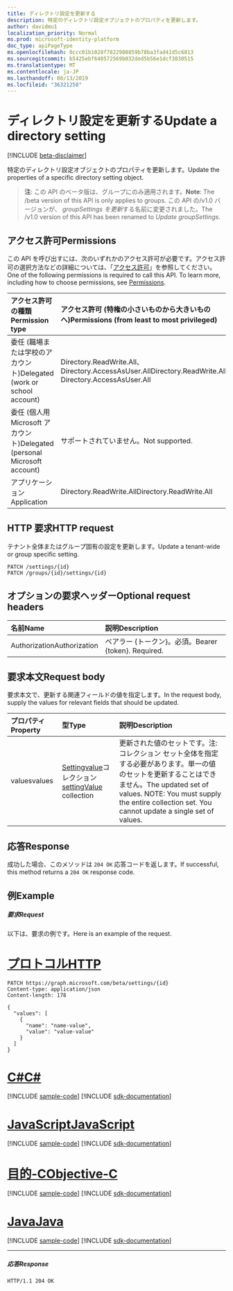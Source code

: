 ```yaml
---
title: ディレクトリ設定を更新する
description: 特定のディレクトリ設定オブジェクトのプロパティを更新します。
author: davidmu1
localization_priority: Normal
ms.prod: microsoft-identity-platform
doc_type: apiPageType
ms.openlocfilehash: 0ccc01b1028f7822908859b78ba3fad41d5c6813
ms.sourcegitcommit: b5425ebf648572569b032ded5b56e1dcf3830515
ms.translationtype: MT
ms.contentlocale: ja-JP
ms.lasthandoff: 08/13/2019
ms.locfileid: "36321258"
---
```

# <a name="update-a-directory-setting"></a><span data-ttu-id="d9a67-103">ディレクトリ設定を更新する</span><span class="sxs-lookup"><span data-stu-id="d9a67-103">Update a directory setting</span></span>

[!INCLUDE [beta-disclaimer](../../includes/beta-disclaimer.md)]

<span data-ttu-id="d9a67-104">特定のディレクトリ設定オブジェクトのプロパティを更新します。</span><span class="sxs-lookup"><span data-stu-id="d9a67-104">Update the properties of a specific directory setting object.</span></span>

> <span data-ttu-id="d9a67-105">**注**: この API のベータ版は、グループにのみ適用されます。</span><span class="sxs-lookup"><span data-stu-id="d9a67-105">**Note**: The /beta version of this API is only applies to groups.</span></span> <span data-ttu-id="d9a67-106">この API の/v1.0 バージョンが、 *groupSettings を更新*する名前に変更されました。</span><span class="sxs-lookup"><span data-stu-id="d9a67-106">The /v1.0 version of this API has been renamed to *Update groupSettings*.</span></span>

## <a name="permissions"></a><span data-ttu-id="d9a67-107">アクセス許可</span><span class="sxs-lookup"><span data-stu-id="d9a67-107">Permissions</span></span>
<span data-ttu-id="d9a67-p102">この API を呼び出すには、次のいずれかのアクセス許可が必要です。アクセス許可の選択方法などの詳細については、「[アクセス許可](/graph/permissions-reference)」を参照してください。</span><span class="sxs-lookup"><span data-stu-id="d9a67-p102">One of the following permissions is required to call this API. To learn more, including how to choose permissions, see [Permissions](/graph/permissions-reference).</span></span>

|<span data-ttu-id="d9a67-110">アクセス許可の種類</span><span class="sxs-lookup"><span data-stu-id="d9a67-110">Permission type</span></span>      | <span data-ttu-id="d9a67-111">アクセス許可 (特権の小さいものから大きいものへ)</span><span class="sxs-lookup"><span data-stu-id="d9a67-111">Permissions (from least to most privileged)</span></span>              |
|:--------------------|:---------------------------------------------------------|
|<span data-ttu-id="d9a67-112">委任 (職場または学校のアカウント)</span><span class="sxs-lookup"><span data-stu-id="d9a67-112">Delegated (work or school account)</span></span> | <span data-ttu-id="d9a67-113">Directory.ReadWrite.All、Directory.AccessAsUser.All</span><span class="sxs-lookup"><span data-stu-id="d9a67-113">Directory.ReadWrite.All, Directory.AccessAsUser.All</span></span>    |
|<span data-ttu-id="d9a67-114">委任 (個人用 Microsoft アカウント)</span><span class="sxs-lookup"><span data-stu-id="d9a67-114">Delegated (personal Microsoft account)</span></span> | <span data-ttu-id="d9a67-115">サポートされていません。</span><span class="sxs-lookup"><span data-stu-id="d9a67-115">Not supported.</span></span>    |
|<span data-ttu-id="d9a67-116">アプリケーション</span><span class="sxs-lookup"><span data-stu-id="d9a67-116">Application</span></span> | <span data-ttu-id="d9a67-117">Directory.ReadWrite.All</span><span class="sxs-lookup"><span data-stu-id="d9a67-117">Directory.ReadWrite.All</span></span> |

## <a name="http-request"></a><span data-ttu-id="d9a67-118">HTTP 要求</span><span class="sxs-lookup"><span data-stu-id="d9a67-118">HTTP request</span></span>
<!-- { "blockType": "ignored" } -->
<span data-ttu-id="d9a67-119">テナント全体またはグループ固有の設定を更新します。</span><span class="sxs-lookup"><span data-stu-id="d9a67-119">Update a tenant-wide or group specific setting.</span></span>
```http
PATCH /settings/{id}
PATCH /groups/{id}/settings/{id}
```
## <a name="optional-request-headers"></a><span data-ttu-id="d9a67-120">オプションの要求ヘッダー</span><span class="sxs-lookup"><span data-stu-id="d9a67-120">Optional request headers</span></span>
| <span data-ttu-id="d9a67-121">名前</span><span class="sxs-lookup"><span data-stu-id="d9a67-121">Name</span></span>       | <span data-ttu-id="d9a67-122">説明</span><span class="sxs-lookup"><span data-stu-id="d9a67-122">Description</span></span>|
|:-----------|:-----------|
| <span data-ttu-id="d9a67-123">Authorization</span><span class="sxs-lookup"><span data-stu-id="d9a67-123">Authorization</span></span>  | <span data-ttu-id="d9a67-p103">ベアラー {トークン}。必須。</span><span class="sxs-lookup"><span data-stu-id="d9a67-p103">Bearer {token}. Required.</span></span>|

## <a name="request-body"></a><span data-ttu-id="d9a67-126">要求本文</span><span class="sxs-lookup"><span data-stu-id="d9a67-126">Request body</span></span>
<span data-ttu-id="d9a67-127">要求本文で、更新する関連フィールドの値を指定します。</span><span class="sxs-lookup"><span data-stu-id="d9a67-127">In the request body, supply the values for relevant fields that should be updated.</span></span> 

| <span data-ttu-id="d9a67-128">プロパティ</span><span class="sxs-lookup"><span data-stu-id="d9a67-128">Property</span></span>     | <span data-ttu-id="d9a67-129">型</span><span class="sxs-lookup"><span data-stu-id="d9a67-129">Type</span></span>   |<span data-ttu-id="d9a67-130">説明</span><span class="sxs-lookup"><span data-stu-id="d9a67-130">Description</span></span>|
|:---------------|:--------|:----------|
| <span data-ttu-id="d9a67-131">values</span><span class="sxs-lookup"><span data-stu-id="d9a67-131">values</span></span> | <span data-ttu-id="d9a67-132">[Settingvalue](../resources/settingvalue.md)コレクション</span><span class="sxs-lookup"><span data-stu-id="d9a67-132">[settingValue](../resources/settingvalue.md) collection</span></span> | <span data-ttu-id="d9a67-p104">更新された値のセットです。注:コレクション セット全体を指定する必要があります。単一の値のセットを更新することはできません。</span><span class="sxs-lookup"><span data-stu-id="d9a67-p104">The updated set of values.  NOTE: You must supply the entire collection set. You cannot update a single set of values.</span></span> |

## <a name="response"></a><span data-ttu-id="d9a67-136">応答</span><span class="sxs-lookup"><span data-stu-id="d9a67-136">Response</span></span>

<span data-ttu-id="d9a67-137">成功した場合、このメソッドは `204 OK` 応答コードを返します。</span><span class="sxs-lookup"><span data-stu-id="d9a67-137">If successful, this method returns a `204 OK` response code.</span></span>

## <a name="example"></a><span data-ttu-id="d9a67-138">例</span><span class="sxs-lookup"><span data-stu-id="d9a67-138">Example</span></span>
##### <a name="request"></a><span data-ttu-id="d9a67-139">要求</span><span class="sxs-lookup"><span data-stu-id="d9a67-139">Request</span></span>
<span data-ttu-id="d9a67-140">以下は、要求の例です。</span><span class="sxs-lookup"><span data-stu-id="d9a67-140">Here is an example of the request.</span></span>

# <a name="httptabhttp"></a>[<span data-ttu-id="d9a67-141">プロトコル</span><span class="sxs-lookup"><span data-stu-id="d9a67-141">HTTP</span></span>](#tab/http)
<!-- {
  "blockType": "request",
  "name": "update_directorysetting"
}-->
```http
PATCH https://graph.microsoft.com/beta/settings/{id}
Content-type: application/json
Content-length: 178

{
  "values": [
    {
      "name": "name-value",
      "value": "value-value"
    }
  ]
}
```
# <a name="ctabcsharp"></a>[<span data-ttu-id="d9a67-142">C#</span><span class="sxs-lookup"><span data-stu-id="d9a67-142">C#</span></span>](#tab/csharp)
[!INCLUDE [sample-code](../includes/snippets/csharp/update-directorysetting-csharp-snippets.md)]
[!INCLUDE [sdk-documentation](../includes/snippets/snippets-sdk-documentation-link.md)]

# <a name="javascripttabjavascript"></a>[<span data-ttu-id="d9a67-143">JavaScript</span><span class="sxs-lookup"><span data-stu-id="d9a67-143">JavaScript</span></span>](#tab/javascript)
[!INCLUDE [sample-code](../includes/snippets/javascript/update-directorysetting-javascript-snippets.md)]
[!INCLUDE [sdk-documentation](../includes/snippets/snippets-sdk-documentation-link.md)]

# <a name="objective-ctabobjc"></a>[<span data-ttu-id="d9a67-144">目的-C</span><span class="sxs-lookup"><span data-stu-id="d9a67-144">Objective-C</span></span>](#tab/objc)
[!INCLUDE [sample-code](../includes/snippets/objc/update-directorysetting-objc-snippets.md)]
[!INCLUDE [sdk-documentation](../includes/snippets/snippets-sdk-documentation-link.md)]

# <a name="javatabjava"></a>[<span data-ttu-id="d9a67-145">Java</span><span class="sxs-lookup"><span data-stu-id="d9a67-145">Java</span></span>](#tab/java)
[!INCLUDE [sample-code](../includes/snippets/java/update-directorysetting-java-snippets.md)]
[!INCLUDE [sdk-documentation](../includes/snippets/snippets-sdk-documentation-link.md)]

---

##### <a name="response"></a><span data-ttu-id="d9a67-146">応答</span><span class="sxs-lookup"><span data-stu-id="d9a67-146">Response</span></span>
<!-- {
  "blockType": "response",
  "truncated": true,
  "@odata.type": "microsoft.graph.directorysetting"
} -->
```http
HTTP/1.1 204 OK
```

<!-- uuid: 8fcb5dbc-d5aa-4681-8e31-b001d5168d79
2015-10-25 14:57:30 UTC -->
<!--
{
  "type": "#page.annotation",
  "description": "Update directorysetting",
  "keywords": "",
  "section": "documentation",
  "tocPath": "",
  "suppressions": [
  ]
}
-->
